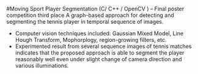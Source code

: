 #Moving Sport Player Segmentation
(C/ C++ / OpenCV ) – Final poster competition third place
A graph-based approach for detecting and segmenting the tennis player in temporal sequence of images. 
* Computer vision techniques included: Gaussian Mixed Model, Line Hough Transform, Mophorplogy, region-growing filters, etc. 
* Experimented result from several sequence images of tennis matches indicates that the proposed approach is able to segment the player reasonably well even under slight change of camera direction and various illuminations.

